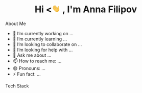 <h1 align="center">Hi <<img src="https://github.com/AnnaFilipov93/AnnaFilipov93/blob/main/Img/Hi.gif" height="25"/>
, I'm Anna Filipov</h1> 

About Me

- 🔭 I’m currently working on ...
- 🌱 I’m currently learning ...
- 👯 I’m looking to collaborate on ...
- 🤔 I’m looking for help with ...
- 💬 Ask me about ...
- 📫 How to reach me: ...
- 😄 Pronouns: ...
- ⚡ Fun fact: ...

Tech Stack

